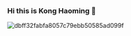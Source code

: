 ### Hi this is Kong Haoming 👋
![dbff32fabfa8057c79ebb50585ad099f](https://user-images.githubusercontent.com/104492611/165527018-0035ef71-a8c6-44ae-aa93-b2aed9519c90.jpeg)
<!--
**KochouShinobu/KochouShinobu** is a ✨ _special_ ✨ repository because its `README.md` (this file) appears on your GitHub profile.
div align="center"> <img height="137px" src="https://github-readme-stats.vercel.app/api?username=sun0225SUN&hide_title=true&hide_border=true&show_icons=trueline_height=21&text_color=000&icon_color=000&bg_color=0,ea6161,ffc64d,fffc4d,52fa5a&theme=graywhite" /> </div>
Here are some ideas to get you started:


- 🔭 I’m currently working on ...
- 🌱 I’m currently learning ...
- 👯 I’m looking to collaborate on ...
- 🤔 I’m looking for help with ...
- 💬 Ask me about ...
- 📫 How to reach me: ...
- 😄 Pronouns: ...
- ⚡ Fun fact: ...
-->
